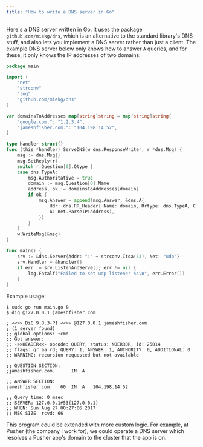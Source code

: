 ```yaml
---
title: "How to write a DNS server in Go"
---
```


Here's a DNS server written in Go.
It uses the package `github.com/miekg/dns`,
which is an alternative to the standard library's DNS stuff,
and also lets you implement a DNS server rather than just a client.
The example DNS server below only knows how to answer `A` queries,
and for these, it only knows the IP addresses of two domains.

```go
package main

import (
	"net"
	"strconv"
	"log"
	"github.com/miekg/dns"
)

var domainsToAddresses map[string]string = map[string]string{
	"google.com.": "1.2.3.4",
	"jameshfisher.com.": "104.198.14.52",
}

type handler struct{}
func (this *handler) ServeDNS(w dns.ResponseWriter, r *dns.Msg) {
	msg := dns.Msg{}
	msg.SetReply(r)
	switch r.Question[0].Qtype {
	case dns.TypeA:
		msg.Authoritative = true
		domain := msg.Question[0].Name
		address, ok := domainsToAddresses[domain]
		if ok {
			msg.Answer = append(msg.Answer, &dns.A{
				Hdr: dns.RR_Header{ Name: domain, Rrtype: dns.TypeA, Class: dns.ClassINET, Ttl: 60 },
				A: net.ParseIP(address),
			})
		}
	}
	w.WriteMsg(&msg)
}

func main() {
	srv := &dns.Server{Addr: ":" + strconv.Itoa(53), Net: "udp"}
	srv.Handler = &handler{}
	if err := srv.ListenAndServe(); err != nil {
		log.Fatalf("Failed to set udp listener %s\n", err.Error())
	}
}
```

Example usage:

```
$ sudo go run main.go &
$ dig @127.0.0.1 jameshfisher.com

; <<>> DiG 9.8.3-P1 <<>> @127.0.0.1 jameshfisher.com
; (1 server found)
;; global options: +cmd
;; Got answer:
;; ->>HEADER<<- opcode: QUERY, status: NOERROR, id: 25014
;; flags: qr aa rd; QUERY: 1, ANSWER: 1, AUTHORITY: 0, ADDITIONAL: 0
;; WARNING: recursion requested but not available

;; QUESTION SECTION:
;jameshfisher.com.		IN	A

;; ANSWER SECTION:
jameshfisher.com.	60	IN	A	104.198.14.52

;; Query time: 0 msec
;; SERVER: 127.0.0.1#53(127.0.0.1)
;; WHEN: Sun Aug 27 00:27:06 2017
;; MSG SIZE  rcvd: 66
```

This program could be extended with more custom logic.
For example, at Pusher (the company I work for),
we could operate a DNS server which resolves a Pusher app's domain to the cluster that the app is on.
